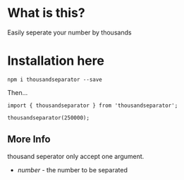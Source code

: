 # What is this?

Easily seperate your number by thousands

# Installation here

`npm i thousandseparator --save`

Then...

```
import { thousandseparator } from 'thousandseparator';

thousandseparator(250000);

```

## More Info

thousand seperator only accept one argument.
* *number* - the number to be separated

